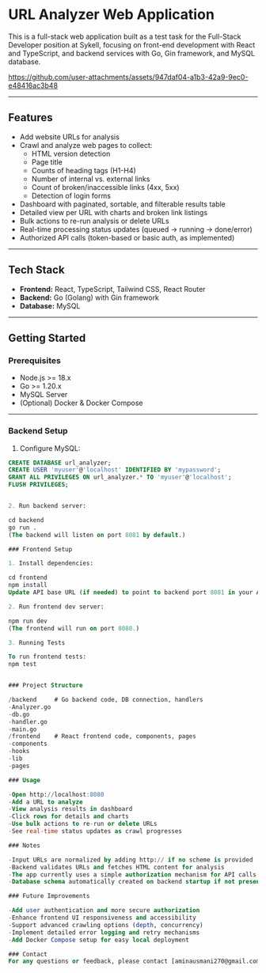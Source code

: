 
# URL Analyzer Web Application

This is a full-stack web application built as a test task for the Full-Stack Developer position at Sykell, focusing on front-end development with React and TypeScript, and backend services with Go, Gin framework, and MySQL database.




https://github.com/user-attachments/assets/947daf04-a1b3-42a9-9ec0-e48416ac3b48




---

## Features

- Add website URLs for analysis
- Crawl and analyze web pages to collect:
  - HTML version detection
  - Page title
  - Counts of heading tags (H1-H4)
  - Number of internal vs. external links
  - Count of broken/inaccessible links (4xx, 5xx)
  - Detection of login forms
- Dashboard with paginated, sortable, and filterable results table
- Detailed view per URL with charts and broken link listings
- Bulk actions to re-run analysis or delete URLs
- Real-time processing status updates (queued → running → done/error)
- Authorized API calls (token-based or basic auth, as implemented)

---

## Tech Stack

- **Frontend:** React, TypeScript, Tailwind CSS, React Router
- **Backend:** Go (Golang) with Gin framework
- **Database:** MySQL

---

## Getting Started

### Prerequisites

- Node.js >= 18.x
- Go >= 1.20.x
- MySQL Server
- (Optional) Docker & Docker Compose

---

### Backend Setup

1. Configure MySQL:

```sql
CREATE DATABASE url_analyzer;
CREATE USER 'myuser'@'localhost' IDENTIFIED BY 'mypassword';
GRANT ALL PRIVILEGES ON url_analyzer.* TO 'myuser'@'localhost';
FLUSH PRIVILEGES;


2. Run backend server:

cd backend
go run .
(The backend will listen on port 8081 by default.)

### Frontend Setup

1. Install dependencies:

cd frontend
npm install
Update API base URL (if needed) to point to backend port 8081 in your API client or environment variables.

2. Run frontend dev server:

npm run dev
(The frontend will run on port 8080.)

3. Running Tests

To run frontend tests:
npm test


### Project Structure

/backend     # Go backend code, DB connection, handlers
-Analyzer.go
-db.go
-handler.go
-main.go
/frontend    # React frontend code, components, pages
-components
-hooks
-lib
-pages

### Usage

-Open http://localhost:8080
-Add a URL to analyze
-View analysis results in dashboard
-Click rows for details and charts
-Use bulk actions to re-run or delete URLs
-See real-time status updates as crawl progresses

### Notes

-Input URLs are normalized by adding http:// if no scheme is provided
-Backend validates URLs and fetches HTML content for analysis
-The app currently uses a simple authorization mechanism for API calls (customize as needed)
-Database schema automatically created on backend startup if not present

### Future Improvements

-Add user authentication and more secure authorization
-Enhance frontend UI responsiveness and accessibility
-Support advanced crawling options (depth, concurrency)
-Implement detailed error logging and retry mechanisms
-Add Docker Compose setup for easy local deployment

### Contact
For any questions or feedback, please contact [aminausmani270@gmail.com].

